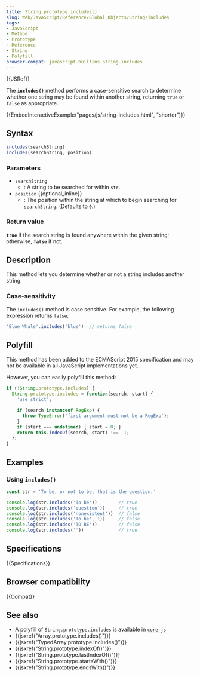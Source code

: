 ```yaml
---
title: String.prototype.includes()
slug: Web/JavaScript/Reference/Global_Objects/String/includes
tags:
- JavaScript
- Method
- Prototype
- Reference
- String
- Polyfill
browser-compat: javascript.builtins.String.includes
---
```

{{JSRef}}

The **`includes()`** method performs a case-sensitive search to determine
whether one string may be found within another string, returning `true` or
`false` as appropriate.

{{EmbedInteractiveExample("pages/js/string-includes.html", "shorter")}}

## Syntax

```js
includes(searchString)
includes(searchString, position)
```

### Parameters

*   `searchString`
    *   : A string to be searched for within `str`.
*   `position` {{optional_inline}}
    *   : The position within the string at which to begin searching for
        `searchString`. (Defaults to `0`.)

### Return value

**`true`** if the search string is found anywhere within the given string;
otherwise, **`false`** if not.

## Description

This method lets you determine whether or not a string includes another string.

### Case-sensitivity

The `includes()` method is case sensitive. For example, the following expression
returns `false`:

```js
'Blue Whale'.includes('blue')  // returns false
```

## Polyfill

This method has been added to the ECMAScript 2015 specification and may not be
available in all JavaScript implementations yet.

However, you can easily polyfill this method:

```js
if (!String.prototype.includes) {
  String.prototype.includes = function(search, start) {
    'use strict';

    if (search instanceof RegExp) {
      throw TypeError('first argument must not be a RegExp');
    }
    if (start === undefined) { start = 0; }
    return this.indexOf(search, start) !== -1;
  };
}
```

## Examples

### Using `includes()`

```js
const str = 'To be, or not to be, that is the question.'

console.log(str.includes('To be'))        // true
console.log(str.includes('question'))     // true
console.log(str.includes('nonexistent'))  // false
console.log(str.includes('To be', 1))     // false
console.log(str.includes('TO BE'))        // false
console.log(str.includes(''))             // true
```

## Specifications

{{Specifications}}

## Browser compatibility

{{Compat}}

## See also

*   A polyfill of `String.prototype.includes` is available in
    [`core-js`](https://github.com/zloirock/core-js#ecmascript-string-and-regexp)
*   {{jsxref("Array.prototype.includes()")}}
*   {{jsxref("TypedArray.prototype.includes()")}}
*   {{jsxref("String.prototype.indexOf()")}}
*   {{jsxref("String.prototype.lastIndexOf()")}}
*   {{jsxref("String.prototype.startsWith()")}}
*   {{jsxref("String.prototype.endsWith()")}}
